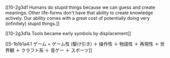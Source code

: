 [[10-2g3d1 Humans do stupid things because we can guess and create meanings. Other life-forms don't have that ability to create knowledge actively. Our ability comes with a great cost of potentially doing very (infinitely) stupid things.]]

[[10-2g3d1a Tools became early symbols by displacement]]

[[5-1b1b1a4.1 ゲーム = ゲーム性 (駆け引き) ＋ 操作性 ＋ 物語性 ＋ 再現性 ＋ 世界観 ＋ クラフト系 ＋ 音ゲー ＋ スポーツ]]
